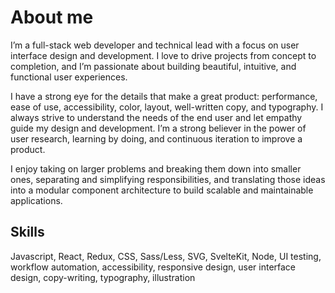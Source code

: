 # About me

I’m a full-stack web developer and technical lead with a focus on user interface design and development. I love to drive projects from concept to completion, and I’m passionate about building beautiful, intuitive, and functional user experiences.

I have a strong eye for the details that make a great product: performance, ease of use, accessibility, color, layout, well-written copy, and typography. I always strive to understand the needs of the end user and let empathy guide my design and development. I’m a strong believer in the power of user research, learning by doing, and continuous iteration to improve a product.

I enjoy taking on larger problems and breaking them down into smaller ones, separating and simplifying responsibilities, and translating those ideas into a modular component architecture to build scalable and maintainable applications.

## Skills

Javascript, React, Redux, CSS, Sass/Less, SVG, SvelteKit, Node, UI testing, workflow automation, accessibility, responsive design, user interface design, copy-writing, typography, illustration
